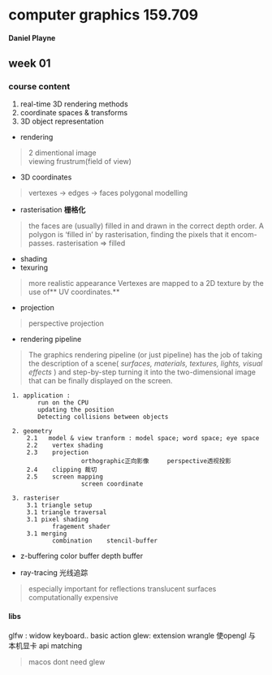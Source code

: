 # computer graphics 159.709
#### Daniel Playne
## week 01

### course content
1. real-time 3D rendering methods
2. coordinate spaces & transforms
3. 3D object representation

* rendering
> 2 dimentional image   
> viewing frustrum(field of view)

* 3D coordinates
> vertexes  ->  edges ->    faces
> polygonal modelling 

* rasterisation **栅格化**
>   the faces are (usually) filled in and drawn in the correct depth order.
>  A polygon is ‘filled in’ by rasterisation, finding the pixels that it encom- passes.
rasterisation => filled

* shading    
* texuring
>  more realistic appearance
 > Vertexes are mapped to a 2D texture by the use of** UV coordinates.**

* projection
 > perspective projection

* rendering pipeline
 > The graphics rendering pipeline (or just pipeline) has the job of taking the description of a scene(  *surfaces, materials, textures, lights, visual effects* ) and step-by-step turning it into the two-dimensional image that can be finally displayed on the screen.

     1. application : 
            run on the CPU  
            updating the position
            Detecting collisions between objects
    
     2. geometry
         2.1   model & view tranform : model space; word space; eye space
         2.2    vertex shading
         2.3    projection
                        orthographic正向影像     perspective透视投影
         2.4    clipping 裁切
         2.5    screen mapping
                        screen coordinate

     3. rasteriser
         3.1 triangle setup
         3.1 triangle traversal
         3.1 pixel shading
                fragement shader
         3.1 merging
                combination    stencil-buffer


* z-buffering
    color buffer     depth buffer

* ray-tracing    光线追踪
>especially important for reflections
translucent surfaces
computationally  expensive


#### libs
glfw : widow keyboard.. basic action
glew: extension wrangle    使opengl 与 本机显卡 api matching
> macos dont need glew









